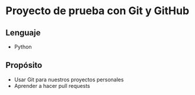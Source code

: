 # Proyecto de prueba con Git y GitHub

## Lenguaje

- Python

## Propósito

- Usar Git para nuestros proyectos personales
- Aprender a hacer pull requests
